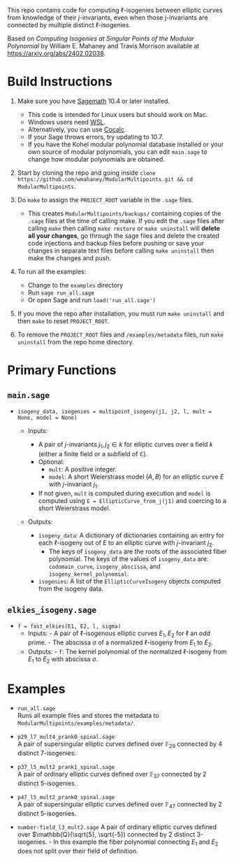 This repo contains code for computing $\ell$-isogenies between elliptic curves from knowledge of their $j$-invariants, even when those j-invariants are connected by multiple distinct $\ell$-isogenies.

Based on *Computing Isogenies at Singular Points of the Modular Polynomial* by William E. Mahaney and Travis Morrison available at  
<https://arxiv.org/abs/2402.02038>.

# Build Instructions 

1. Make sure you have [Sagemath](https://www.sagemath.org/) 10.4 or later installed.  
   - This code is intended for Linux users but should work on Mac.  
   - Windows users need [WSL](https://learn.microsoft.com/en-us/windows/wsl/install).  
   - Alternatively, you can use [Cocalc](https://cocalc.com/).  
   - If your Sage throws errors, try updating to 10.7.  
   - If you have the Kohel modular polynomial database installed or your own source of modular polynomials, you can edit `main.sage` to change how modular polynomials are obtained.  

2. Start by cloning the repo and going inside `clone https://github.com/wmahaney/ModularMultipoints.git && cd ModularMultipoints`.

3. Do `make` to assign the `PROJECT_ROOT` variable in the `.sage` files.
   - This creates `ModularMultipoints/backups/` containing copies of the `.sage` files at the time of calling make. If you edit the `.sage` files after calling `make` then calling `make restore` or `make uninstall` will **delete all your changes**, go through the sage files and delete the created code injections and backup files before pushing or save your changes in separate text files before calling `make uninstall` then make the changes and push. 

5. To run all the examples:
   - Change to the `examples` directory
   - Run `sage run_all.sage`  
   - Or open Sage and run `load('run_all.sage')` 

6. If you move the repo after installation, you must run `make uninstall` and then `make` to reset `PROJECT_ROOT`. 

7. To remove the `PROJECT_ROOT` files and `/examples/metadata` files, run `make uninstall` from the repo home directory.  

# Primary Functions

## `main.sage`

- `isogeny_data, isogenies = multipoint_isogeny(j1, j2, l, mult = None, model = None)`  
  - Inputs:  
    - A pair of $j$-invariants $j_1, j_2 \in k$ for elliptic curves over a field $k$ (either a finite field or a subfield of $\mathbb{C}$).  
    - Optional:  
      - `mult`: A positive integer. 
      - `model`: A short Weierstrass model $(A, B)$ for an elliptic curve $E$ with $j$-invariant $j_1$.  
    - If not given, `mult` is computed during execution and `model` is computed using `E = EllipticCurve_from_j(j1)` and coercing to a short Weierstrass model.  

  - Outputs:  
    - `isogeny_data`: A dictionary of dictionaries containing an entry for each $\ell$-isogeny out of $E$ to an elliptic curve with $j$-invariant $j_2$.
        - The keys of `isogeny_data` are the roots of the associated fiber polynomial. The keys of the values of `isogeny_data` are: `codomain_curve`, `isogeny_abscissa`, and `isogeny_kernel_polynomial`.   
    - `isogenies`: A list of the `EllipticCurveIsogeny` objects computed from the isogeny data.  

## `elkies_isogeny.sage`
- `f = fast_elkies(E1, E2, l, sigma)`
    - Inputs:
          - A pair of $\ell$-isogenous elliptic curves $E_1, E_2$ for $\ell$ an *odd* prime.
          - The abscissa $\sigma$ of a normalized $\ell$-isogeny from $E_1$ to $E_2$. 
    - Outputs:
          - `f`: The kernel polynomial of the normalized $\ell$-isogeny from $E_1$ to $E_2$ with abscissa $\sigma$. 

# Examples 

- `run_all.sage`  
  Runs all example files and stores the metadata to `ModularMultipoints/examples/metadata/`. 

- `p29_l7_mult4_prank0_spinal.sage`  
  A pair of supersingular elliptic curves defined over $\mathbb{F}_{29}$ connected by 4 distinct 7-isogenies. 

- `p37_l5_mult2_prank1_spinal.sage`  
  A pair of ordinary elliptic curves defined over $\mathbb{F}_{37}$ connected by 2 distinct 5-isogenies.  

- `p47_l5_mult2_prank0_spinal.sage`  
  A pair of supersingular elliptic curves defined over $\mathbb{F}_{47}$ connected by 2 distinct 5-isogenies.

- `number-field_l3_mult2.sage`
  A pair of ordinary elliptic curves defined over $\mathbb{Q}(\sqrt{5}, \sqrt{-5}) connected by 2 distinct 3-isogenies.
      - In this example the fiber polynomial connecting $E_1$ and $E_2$ does not split over their field of definition. 
